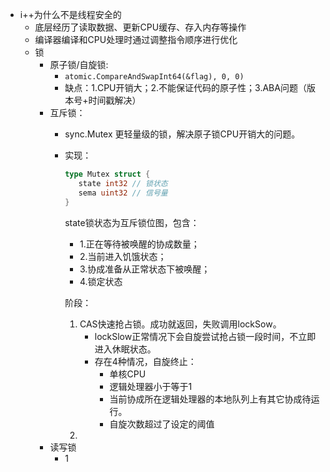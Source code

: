 - i++为什么不是线程安全的
  - 底层经历了读取数据、更新CPU缓存、存入内存等操作
  - 编译器编译和CPU处理时通过调整指令顺序进行优化
  - 锁
    - 原子锁/自旋锁:
      - `atomic.CompareAndSwapInt64(&flag), 0, 0)`
      - 缺点：1.CPU开销大；2.不能保证代码的原子性；3.ABA问题（版本号+时间戳解决）
    - 互斥锁：
      - sync.Mutex 更轻量级的锁，解决原子锁CPU开销大的问题。
      - 实现：
        ```go
        type Mutex struct {
           state int32 // 锁状态
           sema uint32 // 信号量
        }
        ```
        state锁状态为互斥锁位图，包含：
        - 1.正在等待被唤醒的协成数量；
        - 2.当前进入饥饿状态；
        - 3.协成准备从正常状态下被唤醒；
        - 4.锁定状态
        
        阶段：
        1. CAS快速抢占锁。成功就返回，失败调用lockSow。
           - lockSlow正常情况下会自旋尝试抢占锁一段时间，不立即进入休眠状态。
           - 存在4种情况，自旋终止：
             - 单核CPU
             - 逻辑处理器小于等于1
             - 当前协成所在逻辑处理器的本地队列上有其它协成待运行。
             - 自旋次数超过了设定的阈值
        2. 
    - 读写锁
      - 1